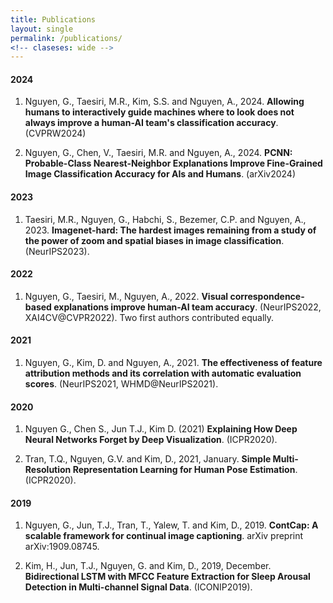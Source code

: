 ```yaml
---
title: Publications
layout: single
permalink: /publications/
<!-- claseses: wide -->
---
```


#### 2024

1. Nguyen, G., Taesiri, M.R., Kim, S.S. and Nguyen, A., 2024. **Allowing humans to interactively guide machines where to look does not always improve a human-AI team's classification accuracy**. (CVPRW2024)

2. Nguyen, G., Chen, V., Taesiri, M.R. and Nguyen, A., 2024. **PCNN: Probable-Class Nearest-Neighbor Explanations Improve Fine-Grained Image Classification Accuracy for AIs and Humans**. (arXiv2024)

#### 2023

1. Taesiri, M.R., Nguyen, G., Habchi, S., Bezemer, C.P. and Nguyen, A., 2023. **Imagenet-hard: The hardest images remaining from a study of the power of zoom and spatial biases in image classification**. (NeurIPS2023).

#### 2022

1. Nguyen, G., Taesiri, M., Nguyen, A., 2022. **Visual correspondence-based explanations improve human-AI team accuracy**. (NeurIPS2022, XAI4CV@CVPR2022).
Two first authors contributed equally.
    
#### 2021

1. Nguyen, G., Kim, D. and Nguyen, A., 2021. **The effectiveness of feature attribution methods and its correlation with automatic evaluation scores**. (NeurIPS2021, WHMD@NeurIPS2021).

#### 2020

1. Nguyen G., Chen S., Jun T.J., Kim D. (2021) **Explaining How Deep Neural Networks Forget by Deep Visualization**. (ICPR2020).

2. Tran, T.Q., Nguyen, G.V. and Kim, D., 2021, January. **Simple Multi-Resolution Representation Learning for Human Pose Estimation**.  (ICPR2020).

#### 2019

1. Nguyen, G., Jun, T.J., Tran, T., Yalew, T. and Kim, D., 2019. **ContCap: A scalable framework for continual image captioning**. arXiv preprint arXiv:1909.08745.

2. Kim, H., Jun, T.J., Nguyen, G. and Kim, D., 2019, December. **Bidirectional LSTM with MFCC Feature Extraction for Sleep Arousal Detection in Multi-channel Signal Data**. (ICONIP2019).

<!-- 1. Nguyen, G., Kim, D. and Nguyen, A., 2021. **The effectiveness of feature attribution methods and its correlation with automatic evaluation scores**. Thirty-fifth Conference on Neural Information Processing Systems (NeurIPS 2021), Dec. 6-14, 2021.

#### 2020

1. Nguyen G., Chen S., Jun T.J., Kim D. (2021) **Explaining How Deep Neural Networks Forget by Deep Visualization**. In: Del Bimbo A. et al. (eds) Pattern Recognition. ICPR International Workshops and Challenges. ICPR 2021. Lecture Notes in Computer Science, vol 12663. Springer, Cham. https://doi.org/10.1007/978-3-030-68796-0_12

2. Tran, T.Q., Nguyen, G.V. and Kim, D., 2021, January. **Simple Multi-Resolution Representation Learning for Human Pose Estimation**. In 2020 25th International Conference on Pattern Recognition (ICPR) (pp. 511-518). IEEE.

#### 2019

1. Nguyen, G., Jun, T.J., Tran, T., Yalew, T. and Kim, D., 2019. **ContCap: A scalable framework for continual image captioning**. arXiv preprint arXiv:1909.08745.

2. Kim, H., Jun, T.J., Nguyen, G. and Kim, D., 2019, December. **Bidirectional LSTM with MFCC Feature Extraction for Sleep Arousal Detection in Multi-channel Signal Data**. In International Conference on Neural Information Processing (pp. 442-453). Springer, Cham. -->